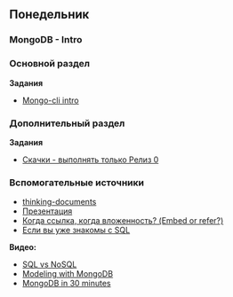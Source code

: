 ## Понедельник


### MongoDB - Intro
### Основной раздел

**Задания**
- [Mongo-cli intro](../../../../mongo-cli-intro)

### Дополнительный раздел

**Задания**
- [Скачки - выполнять только Релиз 0](../../../../core-mongo-associations-races)

### Вспомогательные источники

- [thinking-documents](https://www.mongodb.com/blog/post/thinking-documents-part-1?jmp=docs)
- [Презентация](https://www.mongodb.com/presentations/webinar-back-to-basics-thinking-in-documents)
- [Когда ссылка, когда вложенность? (Embed or refer?)](https://blog.couchbase.com/data-modelling-when-embed-or-refer/)
- [Если вы уже знакомы с SQL](https://gist.github.com/aponxi/4380516)

**Видео:**
- [SQL vs NoSQL](https://www.youtube.com/watch?v=ZS_kXvOeQ5Y&t=770s)
- [Modeling with MongoDB](https://www.youtube.com/watch?v=4rhKKFbbYT4&t=173s)
- [MongoDB in 30 minutes](https://www.youtube.com/watch?v=pWbMrx5rVBE)



<!--
### SQL
### Основной раздел

*Checkpoint Challenge #2 (~45min)*

**Задания**
- [Sql Tutor](https://sql-tutor.codingbootcamp.ru/)
- [SqlZoo](https://sqlzoo.net/wiki/SELECT_basics)

### Вспомогательные источники

- [PostgreSQL Documentation](https://www.postgresql.org/docs/)
-->
